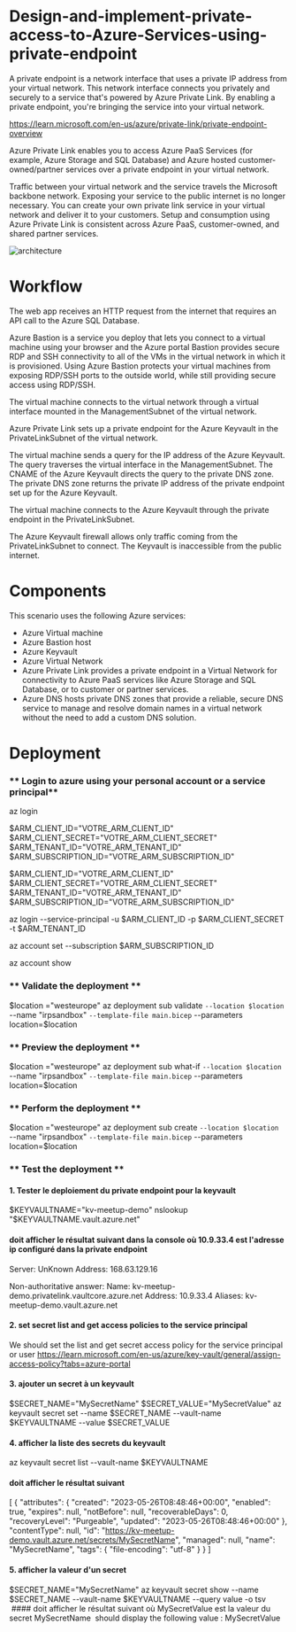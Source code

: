 # Design-and-implement-private-access-to-Azure-Services-using-private-endpoint
A private endpoint is a network interface that uses a private IP address from your virtual network. This network interface connects you privately and securely to a service that's powered by Azure Private Link. By enabling a private endpoint, you're bringing the service into your virtual network.

https://learn.microsoft.com/en-us/azure/private-link/private-endpoint-overview

Azure Private Link enables you to access Azure PaaS Services (for example, Azure Storage and SQL Database) and Azure hosted customer-owned/partner services over a private endpoint in your virtual network.

Traffic between your virtual network and the service travels the Microsoft backbone network. Exposing your service to the public internet is no longer necessary. You can create your own private link service in your virtual network and deliver it to your customers. Setup and consumption using Azure Private Link is consistent across Azure PaaS, customer-owned, and shared partner services.

![architecture](https://github.com/azurecorner/Design-and-implement-private-access-to-Azure-Services-using-private-endpoint/assets/108787059/0bc8ce0b-93a3-4a83-99ff-4dfe454f7734)

# Workflow
The web app receives an HTTP request from the internet that requires an API call to the Azure SQL Database.

Azure Bastion is a service you deploy that lets you connect to a virtual machine using your browser and the Azure portal
Bastion provides secure RDP and SSH connectivity to all of the VMs in the virtual network in which it is provisioned. Using Azure Bastion protects your virtual machines from exposing RDP/SSH ports to the outside world, while still providing secure access using RDP/SSH.

The virtual machine  connects to the virtual network through a virtual interface mounted in the ManagementSubnet of the virtual network.

Azure Private Link sets up a private endpoint for the Azure  Keyvault in the PrivateLinkSubnet of the virtual network.

The virtual machine sends a query for the IP address of the Azure Keyvault. The query traverses the virtual interface in the ManagementSubnet. The CNAME of the Azure Keyvault directs the query to the private DNS zone. The private DNS zone returns the private IP address of the private endpoint set up for the Azure Keyvault.

The virtual machine connects to the Azure Keyvault through the private endpoint in the PrivateLinkSubnet.

The Azure Keyvault firewall allows only traffic coming from the PrivateLinkSubnet to connect. The Keyvault is inaccessible from the public internet.

# Components
This scenario uses the following Azure services:

* Azure Virtual machine
* Azure Bastion host
* Azure Keyvault
* Azure Virtual Network
* Azure Private Link provides a private endpoint in a Virtual Network for connectivity to Azure PaaS services like Azure Storage and SQL Database, or to customer or partner services.
* Azure DNS hosts private DNS zones that provide a reliable, secure DNS service to manage and resolve domain names in a virtual network without the need to add a custom DNS solution.

# Deployment

###  ** Login to azure using your personal account or a service principal**

az login 

$ARM_CLIENT_ID="VOTRE_ARM_CLIENT_ID"
$ARM_CLIENT_SECRET="VOTRE_ARM_CLIENT_SECRET"
$ARM_TENANT_ID="VOTRE_ARM_TENANT_ID"
$ARM_SUBSCRIPTION_ID="VOTRE_ARM_SUBSCRIPTION_ID"

$ARM_CLIENT_ID="VOTRE_ARM_CLIENT_ID"
$ARM_CLIENT_SECRET="VOTRE_ARM_CLIENT_SECRET"
$ARM_TENANT_ID="VOTRE_ARM_TENANT_ID"
$ARM_SUBSCRIPTION_ID="VOTRE_ARM_SUBSCRIPTION_ID"

az login --service-principal -u $ARM_CLIENT_ID -p $ARM_CLIENT_SECRET -t $ARM_TENANT_ID

az account set --subscription $ARM_SUBSCRIPTION_ID

az account show

###  ** Validate the deployment **

$location  ="westeurope"
az deployment sub validate  `
--location $location  `
--name "irpsandbox"  `
--template-file main.bicep `
--parameters location=$location 

###  ** Preview the deployment **


$location  ="westeurope"
az deployment sub  what-if  `
--location $location  `
--name "irpsandbox"  `
--template-file main.bicep `
--parameters location=$location 

###  ** Perform the deployment **

$location  ="westeurope"
az deployment sub create `
--location $location  `
--name "irpsandbox"  `
--template-file main.bicep `
--parameters location=$location 

###  ** Test the deployment **
#### 1. Tester le deploiement du private endpoint pour la keyvault

$KEYVAULTNAME="kv-meetup-demo"
nslookup "$KEYVAULTNAME.vault.azure.net"
#### doit afficher le résultat suivant dans la console où 10.9.33.4 est l'adresse ip configuré dans la private endpoint

Server:  UnKnown
Address:  168.63.129.16

Non-authoritative answer:
Name:    kv-meetup-demo.privatelink.vaultcore.azure.net
Address:  10.9.33.4
Aliases:  kv-meetup-demo.vault.azure.net

#### 2. set secret list and get access policies to the service principal
We should set the list and get secret access policy for the service principal or user 
https://learn.microsoft.com/en-us/azure/key-vault/general/assign-access-policy?tabs=azure-portal
#### 3. ajouter un secret à un keyvault

$SECRET_NAME="MySecretName"
$SECRET_VALUE="MySecretValue"
az keyvault secret set --name $SECRET_NAME --vault-name $KEYVAULTNAME --value $SECRET_VALUE

#### 4. afficher la liste des secrets du keyvault
az keyvault secret list --vault-name $KEYVAULTNAME
#### doit afficher le résultat suivant

[
  {
    "attributes": {
      "created": "2023-05-26T08:48:46+00:00",
      "enabled": true,
      "expires": null,
      "notBefore": null,
      "recoverableDays": 0,
      "recoveryLevel": "Purgeable",
      "updated": "2023-05-26T08:48:46+00:00"
    },
    "contentType": null,
    "id": "https://kv-meetup-demo.vault.azure.net/secrets/MySecretName",
    "managed": null,
    "name": "MySecretName",
    "tags": {
      "file-encoding": "utf-8"
    }
  }
]

#### 5. afficher la valeur d'un secret
$SECRET_NAME="MySecretName"
az keyvault secret show --name $SECRET_NAME --vault-name $KEYVAULTNAME --query value -o tsv
 #### doit afficher le résultat suivant où MySecretValue est la valeur du secret MySecretName 
 should display the following value : 
 MySecretValue